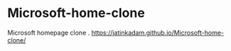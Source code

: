 # Microsoft-home-clone
Microsoft homepage clone .
https://jatinkadam.github.io/Microsoft-home-clone/
